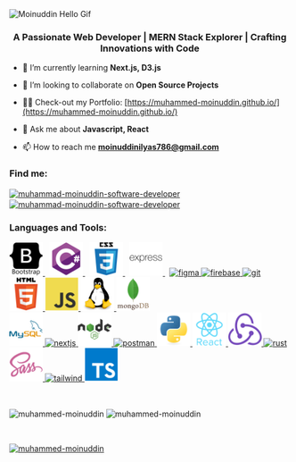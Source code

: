 <img src="https://i.gifer.com/3OiY4.gif" width="600" alt="Moinuddin Hello Gif">
<h3 align="center">A Passionate Web Developer | MERN Stack Explorer | Crafting Innovations with Code</h3>


- 🌱 I’m currently learning **Next.js, D3.js**

- 👯 I’m looking to collaborate on **Open Source Projects**

- 👨‍💻 Check-out my Portfolio: [https://muhammed-moinuddin.github.io/](https://muhammed-moinuddin.github.io/)

- 💬 Ask me about **Javascript, React**

- 📫 How to reach me **moinuddinilyas786@gmail.com**

<h3 align="left">Find me:</h3>

<p align="left">
    <a href="https://linkedin.com/in/muhammad-moinuddin-software-developer" target="blank"><img align="center"
            src="https://raw.githubusercontent.com/rahuldkjain/github-profile-readme-generator/master/src/images/icons/Social/linked-in-alt.svg"
            alt="muhammad-moinuddin-software-developer" height="30" width="40" /></a>
            &nbsp;
    <a href="https://www.freecodecamp.org/moin211" target="blank"><img align="center"
        src="https://design-style-guide.freecodecamp.org/downloads/fcc_secondary_large.svg"
        alt="muhammad-moinuddin-software-developer" height="" width="140" /></a>
</p>


<h3 align="left">Languages and Tools:</h3>

<p align="left"> 
    <a href="https://getbootstrap.com" target="_blank" rel="noreferrer"> <img
            src="https://raw.githubusercontent.com/devicons/devicon/master/icons/bootstrap/bootstrap-plain-wordmark.svg"
            alt="bootstrap" width="60" /> </a> 
            &nbsp;
    <a href="https://www.w3schools.com/cs/" target="_blank"
        rel="noreferrer"><img
            src="https://raw.githubusercontent.com/devicons/devicon/master/icons/csharp/csharp-original.svg"
            alt="csharp" width="60" /> </a>
            &nbsp;
    <a href="https://www.w3schools.com/css/" target="_blank"
        rel="noreferrer"><img
            src="https://raw.githubusercontent.com/devicons/devicon/master/icons/css3/css3-original-wordmark.svg"
            alt="css3" width="60" /> </a>
            &nbsp;
    <a href="https://expressjs.com" target="_blank" rel="noreferrer">
        <img src="https://raw.githubusercontent.com/devicons/devicon/master/icons/express/express-original-wordmark.svg"
            alt="express" width="60" /> </a> 
            &nbsp;
    <a href="https://www.figma.com/" target="_blank"
        rel="noreferrer"> <img src="https://www.vectorlogo.zone/logos/figma/figma-icon.svg" alt="figma" width="60"
         /> </a> <a href="https://firebase.google.com/" target="_blank" rel="noreferrer"> <img
            src="https://www.vectorlogo.zone/logos/firebase/firebase-icon.svg" alt="firebase" width="60" />
    </a> <a href="https://git-scm.com/" target="_blank" rel="noreferrer"> <img
            src="https://www.vectorlogo.zone/logos/git-scm/git-scm-icon.svg" alt="git" width="60" /> </a> <a
        href="https://www.w3.org/html/" target="_blank" rel="noreferrer"> <img
            src="https://raw.githubusercontent.com/devicons/devicon/master/icons/html5/html5-original-wordmark.svg"
            alt="html5" width="60" /> </a> <a href="https://developer.mozilla.org/en-US/docs/Web/JavaScript"
        target="_blank" rel="noreferrer"> <img
            src="https://raw.githubusercontent.com/devicons/devicon/master/icons/javascript/javascript-original.svg"
            alt="javascript" width="60" /> </a> <a href="https://www.linux.org/" target="_blank"
        rel="noreferrer"> <img
            src="https://raw.githubusercontent.com/devicons/devicon/master/icons/linux/linux-original.svg" alt="linux"
            width="60" /> </a> <a href="https://www.mongodb.com/" target="_blank" rel="noreferrer"> <img
            src="https://raw.githubusercontent.com/devicons/devicon/master/icons/mongodb/mongodb-original-wordmark.svg"
            alt="mongodb" width="60" /> </a> <a href="https://www.mysql.com/" target="_blank"
        rel="noreferrer">
        <br>
        <img
            src="https://raw.githubusercontent.com/devicons/devicon/master/icons/mysql/mysql-original-wordmark.svg"
            alt="mysql" width="60" /> </a> <a href="https://nextjs.org/" target="_blank" rel="noreferrer">
        <img src="https://cdn.worldvectorlogo.com/logos/nextjs-2.svg" alt="nextjs" width="60" /> </a> <a
        href="https://nodejs.org" target="_blank" rel="noreferrer"> <img
            src="https://raw.githubusercontent.com/devicons/devicon/master/icons/nodejs/nodejs-original-wordmark.svg"
            alt="nodejs" width="60" /> </a> <a href="https://postman.com" target="_blank" rel="noreferrer">
        <img src="https://www.vectorlogo.zone/logos/getpostman/getpostman-icon.svg" alt="postman" width="60"
         /> </a> <a href="https://www.python.org" target="_blank" rel="noreferrer"> <img
            src="https://raw.githubusercontent.com/devicons/devicon/master/icons/python/python-original.svg"
            alt="python" width="60" /> </a> <a href="https://reactjs.org/" target="_blank" rel="noreferrer">
        <img src="https://raw.githubusercontent.com/devicons/devicon/master/icons/react/react-original-wordmark.svg"
            alt="react" width="60" /> </a> <a href="https://redux.js.org" target="_blank" rel="noreferrer">
        <img src="https://raw.githubusercontent.com/devicons/devicon/master/icons/redux/redux-original.svg" alt="redux"
            width="60" /> </a> <a href="https://www.rust-lang.org" target="_blank" rel="noreferrer"> <img
            src="https://www.rust-lang.org/static/images/rust-logo-blk.svg" alt="rust"
            width="60" /> </a> <a href="https://sass-lang.com" target="_blank" rel="noreferrer"> <img
            src="https://raw.githubusercontent.com/devicons/devicon/master/icons/sass/sass-original.svg" alt="sass"
            width="60" /> </a> <a href="https://tailwindcss.com/" target="_blank" rel="noreferrer"> <img
            src="https://www.vectorlogo.zone/logos/tailwindcss/tailwindcss-icon.svg" alt="tailwind" width="60"
         /> </a> <a href="https://www.typescriptlang.org/" target="_blank" rel="noreferrer"> <img
            src="https://raw.githubusercontent.com/devicons/devicon/master/icons/typescript/typescript-original.svg"
            alt="typescript" width="60" /> </a> </p>
            <br>
            <p>
                <img align="center"
                    src="https://github-readme-stats.vercel.app/api/top-langs?username=muhammed-moinuddin&show_icons=true&locale=en&layout=compact"
                    alt="muhammed-moinuddin" />
                    <img align="center" src="https://github-readme-streak-stats.herokuapp.com/?user=muhammed-moinuddin&"
                    alt="muhammed-moinuddin" />
            </p>
            <br>
<p align="left"> <a href="https://github.com/ryo-ma/github-profile-trophy"><img
    src="https://github-profile-trophy.vercel.app/?username=muhammed-moinuddin" alt="muhammed-moinuddin" /></a>
</p>
